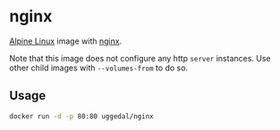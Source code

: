 nginx
=====

[Alpine Linux][a] image with [nginx][n].

Note that this image does not configure any
http `server` instances. Use other child images
with `--volumes-from` to do so.

Usage
-----

```sh
docker run -d -p 80:80 uggedal/nginx
```

[a]: http://alpinelinux.org/
[n]: http://nginx.org/
